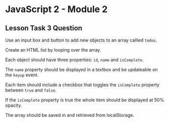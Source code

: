 # JavaScript 2 - Module 2

## Lesson Task 3 Question

Use an input box and button to add new objects to an array callled `todos`.

Create an HTML list by looping over the array.

Each object should have three properties: `id`, `name` and `isComplete`.

The `name` property should be displayed in a textbox and be updateable on the `keyup` event.

Each item should include a checkbox that toggles the `isComplete` property between `true` and `false`.

If the `isComplete` property is true the whole item should be displayed at 50% opacity.

The array should be saved in and retrieved from localStorage.
